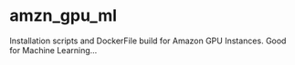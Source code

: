 # amzn_gpu_ml
Installation scripts and DockerFile build for Amazon GPU Instances.  Good for Machine Learning... 
